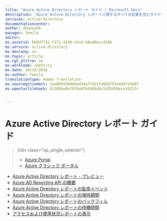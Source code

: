 ```yaml
---
title: "Azure Active Directory レポート ガイド | Microsoft Docs"
description: "Azure Active Directory レポートに関するすべての記事を含むガイド"
services: active-directory
documentationcenter: 
author: dhanyahk
manager: femila
editor: 
ms.assetid: b60d7f22-f271-4148-a3c8-b0ed0eccd106
ms.service: active-directory
ms.devlang: na
ms.topic: article
ms.tgt_pltfrm: na
ms.workload: identity
ms.date: 10/24/2016
ms.author: femila
translationtype: Human Translation
ms.sourcegitcommit: 2ea002938d69ad34aff421fa0eb753e449724a8f
ms.openlocfilehash: 62266be4e70f6e0fb5984dbc5435b58ece1031fc


---
```

# <a name="azure-active-directory-reporting-guide"></a>Azure Active Directory レポート ガイド
> [!div class="op_single_selector"]
> * [Azure Portal](active-directory-reporting-azure-portal.md)
> * [Azure クラシック ポータル](active-directory-reporting-guide.md)
> 
> 

* [Azure Active Directory レポート - プレビュー](active-directory-reporting-azure-portal.md)
* [Azure AD Reporting API の概要](active-directory-reporting-api-getting-started.md)
* [Azure Active Directory レポートの監査イベント](active-directory-reporting-audit-events.md)
* [Azure Active Directory レポートの保持期間](active-directory-reporting-retention.md)
* [Azure Active Directory レポートのバックフィル](active-directory-reporting-backfill.md)
* [Azure Active Directory レポートの待機時間](active-directory-reporting-latencies.md)
* [アクセスおよび使用状況レポートの表示](active-directory-view-access-usage-reports.md)




<!--HONumber=Nov16_HO3-->


